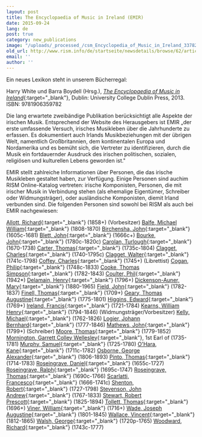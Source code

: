 ```yaml
---
layout: post
title: The Encyclopaedia of Music in Ireland (EMIR)
date: 2015-09-24
lang: de
post: true
category: new_publications
image: "/uploads/_processed_/csm_Encyclopedia_of_Music_in_Ireland_337829a88f.jpg"
old_url: http://www.rism.info/de/startseite/newsdetails/browse/62/article/64/the-encyclopaedia-of-music-in-ireland-emir.html
email: ''
author: ''
---
```



Ein neues Lexikon steht in unserem Bücherregal:

Harry White und Barra Boydell (Hrsg.), [_The Encyclopaedia of Music in Ireland_](http://www.ucdpress.ie/display.asp?isbn=9781906359782&){:target="_blank"}, Dublin: University College Dublin Press, 2013. ISBN: 9781906359782

Die lang erwartete zweibändige Publikation berücksichtigt alle Aspekte der irischen Musik. Entsprechend der Website des Herausgebers ist EMIR „der erste umfassende Versuch, irisches Musikleben über die Jahrhunderte zu erfassen. Es dokumentiert auch Irlands Musikbeziehungen mit der übrigen Welt, namentlich Großbritannien, dem kontinentalen Europa und Nordamerika und es bemüht sich, die Vertreter zu identifizieren, durch die Musik ein fortdauernder Ausdruck des irischen politischen, sozialen, religiösen und kulturellen Lebens geworden ist."

EMIR stellt zahlreiche Informationen über Personen, die das irische Musikleben gestaltet haben, zur Verfügung. Einige Personen sind auchim RISM Online-Katalog vertreten: irische Komponisten, Personen, die mit irischer Musik in Verbindung stehen (als ehemalige Eigentümer, Schreiber oder Widmungsträger), oder ausländische Komponisten, diemit Irland verbunden sind. Die folgenden Personen sind sowohl bei RISM als auch bei EMIR nachgewiesen:

[Allott, Richard](https://opac.rism.info/search?id=700005854){:target="_blank"} (1858+) (Vorbesitzer)
[Balfe, Michael William](https://opac.rism.info/search?View=rism&author=Balfe+Michael+William){:target="_blank"} (1808-1870)
[Birchensha, John](https://opac.rism.info/search?View=rism&author=Birchensha+John){:target="_blank"} (1605c-1681)
[Blett, John](https://opac.rism.info/search?View=rism&author=Blett+John){:target="_blank"} (1666c+)
[Bourke, John](https://opac.rism.info/search?View=rism&author=Bourke+John){:target="_blank"} (1780c-1820c)
[Carolan, Turlough](https://opac.rism.info/search?View=rism&author=Carolan+Turlough){:target="_blank"} (1670-1738)
[Carter, Thomas](https://opac.rism.info/search?View=rism&author=Carter+Thomas){:target="_blank"} (1735c-1804)
[Clagget, Charles](https://opac.rism.info/search?View=rism&author=Clagget+Charles){:target="_blank"} (1740-1795c)
[Clagget, Walter](https://opac.rism.info/search?View=rism&author=Clagget+Walter){:target="_blank"} (1741c-1798)
[Coffey, Charles](https://opac.rism.info/search?View=rism&q=Coffey+Charles){:target="_blank"} (1745+) (Librettist)
[Cogan, Philip](https://opac.rism.info/search?View=rism&author=Cogan+Philip){:target="_blank"} (1748c-1833)
[Cooke, Thomas Simpson](https://opac.rism.info/search?View=rism&author=Cooke+Thomas+Simpson){:target="_blank"} (1782-1843)
[Coulter, Phil](https://opac.rism.info/search?View=rism&author=Coulter+Phil){:target="_blank"} (1942\*)
[Delamain, Henry](https://opac.rism.info/search?View=rism&author=Delamain+Henry){:target="_blank"} (1796+)
[Dickenson-Auner, Mary](https://opac.rism.info/search?View=rism&author=Dickenson+Auner+Mary){:target="_blank"} (1880-1965)
[Field, John](https://opac.rism.info/search?View=rism&author=Field+John){:target="_blank"} (1782-1837)
[Finell, Thomas](https://opac.rism.info/search?View=rism&author=Finell+Thomas){:target="_blank"} (1709+)
[Geary, Thomas Augustine](https://opac.rism.info/search?View=rism&author=Geary+Thomas+Augustine){:target="_blank"} (1775-1801)
[Higgins, Edward](https://opac.rism.info/search?View=rism&author=Higgins+Edward){:target="_blank"} (1769+)
[Ireland, Francis](https://opac.rism.info/search?View=rism&author=Ireland+Francis){:target="_blank"} (1721-1784)
[Kearns, William Henry](https://opac.rism.info/search?View=rism&q=Kearns+William+Henry){:target="_blank"} (1794-1846) (Widmungsträger/Vorbesitzer)
[Kelly, Michael](https://opac.rism.info/search?View=rism&author=Kelly+Michael){:target="_blank"} (1762-1826)
[Logier, Johann Bernhard](https://opac.rism.info/search?View=rism&author=Logier+Johann+Bernhard){:target="_blank"} (1777-1846)
[Mathews, John](https://opac.rism.info/search?View=rism&q=Mathews+John&year=1799){:target="_blank"} (1799+) (Schreiber)
[Moore, Thomas](https://opac.rism.info/search?View=rism&author=Moore+Thomas){:target="_blank"} (1779-1852)
[Mornington, Garrett Colley Wellesley](https://opac.rism.info/search?View=rism&author=Mornington+Garrett+Colley+Wellesley){:target="_blank"}, 1st Earl of (1735-1781)
[Murphy, Samuel](https://opac.rism.info/search?View=rism&author=Murphy+Samuel){:target="_blank"} (1725-1780)
[O'Hara, Kane](https://opac.rism.info/search?View=rism&author=O'Hara+Kane){:target="_blank"} (1711c-1782)
[Osborne, George Alexander](https://opac.rism.info/search?View=rism&author=Osborne+George+Alexander){:target="_blank"} (1806-1893)
[Pinto, Thomas](https://opac.rism.info/search?View=rism&author=Pinto+Thomas){:target="_blank"} (1714-1783)
[Roseingrave, Daniel](https://opac.rism.info/search?View=rism&author=Roseingrave+Daniel){:target="_blank"} (1655c-1727)
[Roseingrave, Ralph](https://opac.rism.info/search?View=rism&author=Roseingrave+Ralph){:target="_blank"} (1695c-1747)
[Roseingrave, Thomas](https://opac.rism.info/search?View=rism&author=Roseingrave+Thomas){:target="_blank"} (1690c-1766)
[Scarlatti, Francesco](https://opac.rism.info/search?View=rism&author=Scarlatti+Francesco){:target="_blank"} (1666-1741c)
[Shenton, Robert](https://opac.rism.info/search?View=rism&author=Shenton+Robert){:target="_blank"} (1727-1798)
[Stevenson, John Andrew](https://opac.rism.info/search?View=rism&author=Stevenson+John+Andrew){:target="_blank"} (1767-1833)
[Stewart, Robert Prescott](https://opac.rism.info/search?View=rism&author=Stewart+Robert+Prescott){:target="_blank"} (1825-1894)
[Tollett, Thomas](https://opac.rism.info/search?View=rism&author=Tollett+Thomas){:target="_blank"} (1696+)
[Viner, William](https://opac.rism.info/search?View=rism&author=Viner+William){:target="_blank"} (1716+)
[Wade, Joseph Augustine](https://opac.rism.info/search?View=rism&author=Wade+Joseph+Augustine){:target="_blank"} (1801-1845)
[Wallace, Vincent](https://opac.rism.info/search?View=rism&author=Wallace+Vincent){:target="_blank"} (1812-1865)
[Walsh, George](https://opac.rism.info/search?View=rism&author=Walsh+George){:target="_blank"} (1720p-1765)
[Woodward, Richard](https://opac.rism.info/search?View=rism&author=Woodward+Richard){:target="_blank"} (1743c-1777)





<script type="text/javascript">var switchTo5x=true;</script><script type="text/javascript" src="http://w.sharethis.com/button/buttons.js"></script><script type="text/javascript">stLight.options({publisher: "9b601438-1ce1-49d8-bfd7-9cff5df54c17", doNotHash: false, doNotCopy: false, hashAddressBar: false});</script>